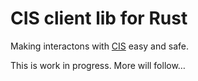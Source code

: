 # CIS client lib for Rust

Making interactons with [CIS](https://github.com/mozilla-iam/cis/) easy and safe.

This is work in progress. More will follow…